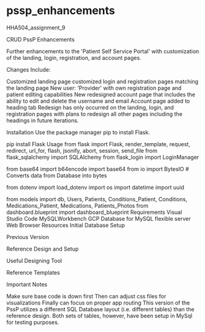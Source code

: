 # pssp_enhancements
HHA504_assignment_9

CRUD PssP Enhancements

Further enhancements to the 'Patient Self Service Portal' with customization of the landing, login, registration, and account pages.

Changes Include:

Customized landing page
customized login and registration pages matching the landing page 
New user: 'Provider' with own registration page and patient editing capabilities
New redesigned account page that includes the ability to edit and delete the username and email
Account page added to heading tab
Redesign has only occurred on the landing, login, and registration pages with plans to redesign all other pages including the headings in future iterations.

Installation
Use the package manager pip to install Flask.

pip install Flask
Usage
from flask import Flask, render_template, request, redirect, url_for, flash, jsonify, abort, session, send_file
from flask_sqlalchemy import SQLAlchemy
from flask_login import LoginManager

from base64 import b64encode
import base64
from io import BytesIO  # Converts data from Database into bytes

from dotenv import load_dotenv
import os
import datetime
import uuid

from models import db, Users, Patients, Conditions_Patient, Conditions, Medications_Patient, Medications, Patients_Photos
from dashboard.blueprint import dashboard_blueprint
Requirements
Visual Studio Code
MySQLWorkbench
GCP Database for MySQL flexible server
Web Browser
Resources
Initial Database Setup

Previous Version

Reference Design and Setup

Useful Designing Tool

Reference Templates

Important Notes

Make sure base code is down first
Then can adjust css files for visualizations
Finally can focus on proper app routing
This version of the PssP utilizes a different SQL Database layout (i.e. different tables) than the reference design. Both sets of tables, however, have been setup in MySql for testing purposes.

